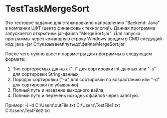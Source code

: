 # TestTaskMergeSort

Это тестовое задание для стажировкипо направлению "Backend: Java" в компании ЦФТ (центр финансовых технологий).
Данная программа запускается открытием jar-файла "MergeSort.jar". Для запуска программы через командную строку Windows вводим в CMD следущий код:
java -jar C:\указываем\путь\до\файла\MergeSort.jar

После чего нужно ввести параметры для программы в следующем формате:
1) Тип сортеруемых данных ("-i" для сортировки int-данных или "-s" для сортировки String-данных; 
2) Порядок сортировки ("-a" для сортировки по возрастанию или "-d" для сортировки по убыванию); 
3) Полный путь и название выходного вайла;
4) Полный путь и перечень исходных файлов через запятую.

Пример: 
-i -d C:\Users\outFile.txt C:\Users\TestFile1.txt C:\Users\TestFile2.txt
